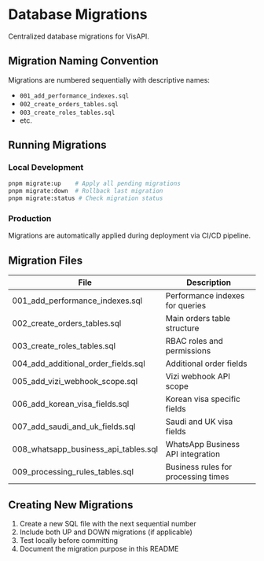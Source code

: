 # Database Migrations

Centralized database migrations for VisAPI.

## Migration Naming Convention

Migrations are numbered sequentially with descriptive names:
- `001_add_performance_indexes.sql`
- `002_create_orders_tables.sql`
- `003_create_roles_tables.sql`
- etc.

## Running Migrations

### Local Development
```bash
pnpm migrate:up    # Apply all pending migrations
pnpm migrate:down  # Rollback last migration
pnpm migrate:status # Check migration status
```

### Production
Migrations are automatically applied during deployment via CI/CD pipeline.

## Migration Files

| File | Description |
|------|-------------|
| 001_add_performance_indexes.sql | Performance indexes for queries |
| 002_create_orders_tables.sql | Main orders table structure |
| 003_create_roles_tables.sql | RBAC roles and permissions |
| 004_add_additional_order_fields.sql | Additional order fields |
| 005_add_vizi_webhook_scope.sql | Vizi webhook API scope |
| 006_add_korean_visa_fields.sql | Korean visa specific fields |
| 007_add_saudi_and_uk_fields.sql | Saudi and UK visa fields |
| 008_whatsapp_business_api_tables.sql | WhatsApp Business API integration |
| 009_processing_rules_tables.sql | Business rules for processing times |

## Creating New Migrations

1. Create a new SQL file with the next sequential number
2. Include both UP and DOWN migrations (if applicable)
3. Test locally before committing
4. Document the migration purpose in this README